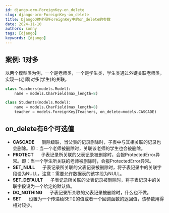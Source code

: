```yaml
---
id: django-orm-ForeignKey-on_delete
slug: django-orm-ForeignKey-on_delete
title: DjangoORM外键ForeignKey中的on_delete的参数
date: 2024-11-10
authors: sonny
tags: [django]
keywords: [django]
---
```


<!-- truncate -->


## 案例: 1对多

以两个模型类为例，一个是老师类，一个是学生类，学生类通过外键关联老师类，实现一(老师)对多(学生)的关联。  

```python
class Teachers(models.Model):
    name = models.CharField(max_length=8)

class Students(models.Model):
    name = models.CharField(max_length=8)
    teacher = models.ForeignKey(Teachers, on_delete=models.CASCADE)
```

## on_delete有6个可选值

- **CASCADE**      删除级联，当父表的记录删除时，子表中与其相关联的记录也会删除。即：当一个老师被删除时，关联该老师的学生也会被删除。
- **PROTECT**      子表记录所关联的父表记录被删除时，会报ProtectedError异常。即：当一个学生所关联的老师被删除时，会报ProtectedError异常。
- **SET_NULL**      子表记录所关联的父表记录被删除时，将子表记录中的关联字段设为NULL，注意：需要允许数据表的该字段为NULL。
- **SET_DEFAULT**      子表记录所关联的父表记录被删除时，将子表记录中的关联字段设为一个给定的默认值。
- **DO_NOTHING**      子表记录所关联的父表记录被删除时，什么也不做。
- **SET**      设置为一个传递给SET()的值或者一个回调函数的返回值，该参数用得相对较少。